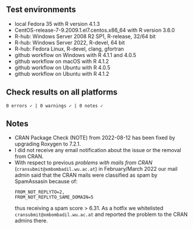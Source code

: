 ## Test environments

* local Fedora 35 with R version 4.1.3
* CentOS-release-7-9.2009.1.el7.centos.x86_64 with R version 3.6.0
* R-hub: Windows Server 2008 R2 SP1, R-release, 32/64 bit
* R-hub: Windows Server 2022, R-devel, 64 bit
* R-hub: Fedora Linux, R-devel, clang, gfortran
* github workflow on Windows with R 4.1.1 and 4.0.5
* github workflow on macOS with R 4.1.2
* github workflow on Ubuntu with R 4.0.5
* github workflow on Ubuntu with R 4.1.2


## Check results on all platforms

```
0 errors ✓ | 0 warnings ✓ | 0 notes ✓
```

## Notes

* CRAN Package Check (NOTE) from 2022-08-12 has been fixed by upgrading Roxygen to 7.2.1.
* I did not receive any email notification about the issue or the removal from CRAN. 
* With respect to previous *problems with mails from CRAN* (`cransubmit@xmbombadil.wu.ac.at`) 
  in February/March 2022 our mail admin said that the CRAN mails were classified 
  as spam by SpamAssasin because of:
  ```
  FROM_NOT_REPLYTO=2,
  FROM_NOT_REPLYTO_SAME_DOMAIN=5
  ```
  thus receiving a spam score > 6.31. As a hotfix we whitelisted `cransubmit@xmbombadil.wu.ac.at`
  and reported the problem to the CRAN admins there.
